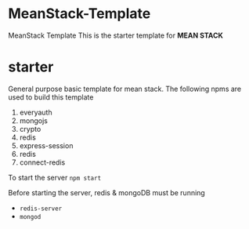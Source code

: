# MeanStack-Template
MeanStack Template
This is the starter template for **MEAN STACK**

# starter
General purpose basic template for mean stack. The following npms are used to build this template

1. everyauth
2. mongojs
3. crypto
4. redis
5. express-session
6. redis
7. connect-redis

To start the server
`npm start`

Before starting the server, redis & mongoDB must be running
* `redis-server`
* `mongod`



